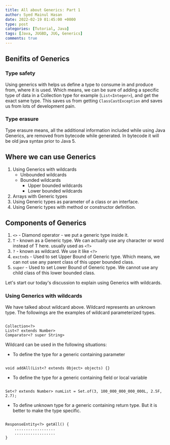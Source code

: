 ```yaml
---
title: All about Generics: Part 1
author: Syed Mainul Hasan
date: 2022-02-19 01:45:00 +0000
type: post
categories: [Tutorial, Java]
tags: [Java, JUGBD, JUG, Generics]
comments: true
---
```


## Benifits of Generics

### Type safety

Using generics with helps us define a type to consume in and produce from, where it is used. Which means, we can be sure of
adding a specific type of data in a Collection type for example (`List<Integer>`), and get the exact same type. This saves us from getting
`ClassCastException` and saves us from lots of development pain.

### Type erasure

Type erasure means, all the additional information included while using Java Generics, are removed from bytecode while generated.
In bytecode it will be old java syntax prior to Java 5.

## Where we can use Generics

1. Using Generics with wildcards
   * Unbounded wildcards
   * Bounded wildcards
     * Upper bounded wildcards
     * Lower bounded wildcards
2. Arrays with Generic types
3. Using Generic types as parameter of a class or an interface.
4. Using Generic types with method or constructor definition.

## Components of Generics

1. `<>` - Diamond operator - we put a generic type inside it.
2. `T` - known as a Generic type. We can actually use any character or word instead of T here. usually used as `<T>`
3. `?` - known as wildcard. We use it like `<?>`
4. ``exctnds`` - Used to set Upper Bound of Generic type. Which means, we can not use any parent class of this upper bounded class.
5. ``super`` - Used to set Lower Bound of Generic type. We cannot use any child class of this lower bounded class.

Let's start our today's discussion to explain using Generics with wildcards.

### Using Generics with wildcards

We have talked about wildcard above. Wildcard represents an unknown type. The followings are the examples of wildcard parameterized types.

```

Collection<?>
List<? extends Number>
Comparator<? super String> 

```

Wildcard can be used in the following situations:

* To define the type for a generic containing parameter

```

void addAll(List<? extends Object> objects) {}

```

* To define the type for a generic containing field or local variable

```

Set<? extends Number> numList = Set.of(3, 100_000_000_000_000L, 2.5F, 2.7);

```

* To define unknown type for a generic containing return type. But it is better to make the type specific.

```

ResponseEntity<?> getAll() {
    ..................
    ..................
}

```